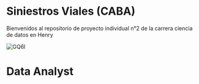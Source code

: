 # Siniestros Viales (CABA)
Bienvenidos al repositorio de proyecto individual n°2 de la carrera ciencia de datos en Henry

![GQ6l](https://github.com/EliasIchi/PI2_Henry/assets/124707045/42eeaa52-fb91-421e-8907-7eaf7edff342)


# Data Analyst
